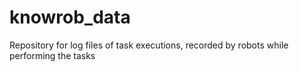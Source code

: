 knowrob_data
============

Repository for log files of task executions, recorded by robots while
performing the tasks

